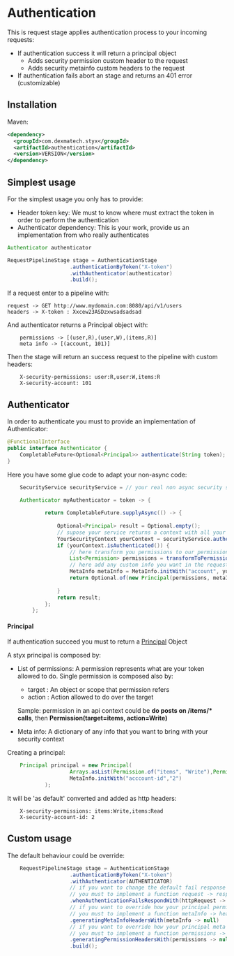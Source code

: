 # Authentication

This is request stage applies authentication process to your incoming requests:

- If authentication success it will return a principal object
    - Adds security permission custom header to the request
    - Adds security metainfo custom headers to the request
- If authentication fails abort an stage and returns an 401 error (customizable)
       

## Installation

Maven:
```xml
<dependency>
  <groupId>com.dexmatech.styx</groupId>
  <artifactId>authentication</artifactId>
  <version>VERSION</version>
</dependency>

```
## Simplest usage

For the simplest usage you only has to provide:

- Header token key: We must to know where must extract the token in order to perform the authentication
- Authenticator dependency: This is your work, provide us an implementation from who really authenticates

```java
Authenticator authenticator 

RequestPipelineStage stage = AuthenticationStage
                    .authenticationByToken("X-token")
                    .withAuthenticator(authenticator)
                    .build();

```

If a request enter to a pipeline with:

    request -> GET http://www.mydomain.com:8080/api/v1/users
    headers -> X-token : Xxcew23ASDzxwsadsadsad
    
And authenticator returns a Principal object with:
 
        permissions -> [(user,R),(user,W),(items,R)]
        meta info -> [(account, 101)]
   
Then the stage will return an success request to the pipeline with custom headers:

        X-security-permissions: user:R,user:W,items:R
        X-security-account: 101


## Authenticator

In order to authenticate you must to provide an implementation of Authenticator:
```java
@FunctionalInterface
public interface Authenticator {
	CompletableFuture<Optional<Principal>> authenticate(String token);
}
```

Here you have some glue code to adapt your non-async code:

```java
    SecurityService securityService = // your real non async security service 

	Authenticator myAuthenticator = token -> {
    
    		return CompletableFuture.supplyAsync(() -> {
    
    			Optional<Principal> result = Optional.empty();
    			// supose your service returns a context with all your authentication info
    			YourSecurityContext yourContext = securityService.authenticate(token);
    			if (yourContext.isAuthenticated()) {
    				// here transform you permissions to our permissions (if not empty)
    				List<Permission> permissions = transformToPermissions(yourContext.getMyPermissions());
    				// here add any custom info you want in the request as headers
    				MetaInfo metaInfo = MetaInfo.initWith("account", yourContext.getAccountId());
    				return Optional.of(new Principal(permissions, metaInfo));
    
    			}
    			return result;
    		};
    	};
```

#### Principal

If authentication succeed you must to return a [Principal](https://en.wikipedia.org/wiki/Principal_(computer_security)) Object

A styx principal is composed by:

- List of permissions: A permission represents what are your token allowed to do. Single permission is composed also by:
    - target : An object or scope that permission refers 
    - action : Action allowed to do over the target
    
    Sample: permission in an api context could be **do posts on /items/\* calls**, then **Permission(target=items, action=Write)**
    
- Meta info: A dictionary of any info that you want to bring with your security context
    
Creating a principal:

```java
    Principal principal = new Principal(
    				Arrays.asList(Permission.of("items", "Write"),Permission.of("items", "Read")),
    				MetaInfo.initWith("acccount-id","2")
    		);
```

It will be 'as default' converted and added as http headers:

        X-security-permissions: items:Write,items:Read
        X-security-account-id: 2


## Custom usage

The default behaviour could be override:
```java
    RequestPipelineStage stage = AuthenticationStage
    				.authenticationByToken("X-token")
    				.withAuthenticator(AUTHENTICATOR)
    				// if you want to change the default fail response 
    				// you must to implement a function request -> response
    				.whenAuthenticationFailsRespondWith(httpRequest -> null)
    				// if you want to override how your principal permission and transformed to a headers
    				// you must to implement a function metaInfo -> headers
    				.generatingMetaInfoHeadersWith(metaInfo -> null)
    				// if you want to override how your principal meta info and transformed to a headers
    				// you must to implement a function permissions -> headers
    				.generatingPermissionHeadersWith(permissions -> null)
    				.build();
```
